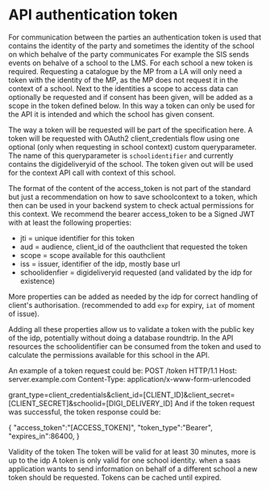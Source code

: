 # API authentication token

For communication between the parties an authentication token is used that contains the identity of the party and sometimes the identity of the school on which behalve of the party communicates
For example the SIS sends events on behalve of a school to the LMS. For each school a new token is required. Requesting a catalogue by the MP from a LA will only need a token with the identity of the MP, as the MP does not request it in the context of a school.
Next to the identities a scope to access data can optionally be requested and if consent has been given, will be added as a scope in the token defined below. In this way a token can only be used for the API it is intended and which the school has given consent.

The way a token will be requested will be part of the specification here. A token will be requested with OAuth2 client_credentials flow using one optional (only when requesting in school context) custom queryparameter. The name of this queryparameter is `schoolidentifier` and currently contains the digideliveryid of the school. 
The token given out will be used for the context API call with context of this school. 

The format of the content of the access_token is not part of the standard but just a recommendation on how to save schoolcontext to a token, which then can be used in your backend system to check actual permissions for this context. We recommend the bearer access_token to be a Signed JWT with at least the following properties:

* jti = unique identifier for this token
* aud = audience, client_id of the oauthclient that requested the token
* scope = scope available for this oauthclient
* iss = issuer, identifier of the idp, mostly base url
* schoolidenfier = digideliveryid requested (and validated by the idp for existence)

More properties can be added as needed by the idp for correct handling of client's authorisation. (recommended to add `exp` for expiry, `iat` of moment of issue).

Adding all these properties allow us to validate a token with the public key of the idp, potentially without doing a database roundtrip. In the API resources the schoolidentifier can be consumed from the token and used to calculate the permissions available for this school in the API.

An example of a token request could be:
POST /token HTTP/1.1
Host: server.example.com
Content-Type: application/x-www-form-urlencoded

grant_type=client_credentials&client_id=[CLIENT_ID]&client_secret=[CLIENT_SECRET]&schoolid=[DIGI_DELIVERY_ID]
And if the token request was successful, the token response could be:

{
"access_token":"[ACCESS_TOKEN]",
"token_type":"Bearer",
"expires_in":86400,
}

Validity of the token
The token will be valid for at least 30 minutes, more is up to the idp
A token is only valid for one school identity. when a saas application wants to send information on behalf of a different school a new token should be requested.
Tokens can be cached until expired.
